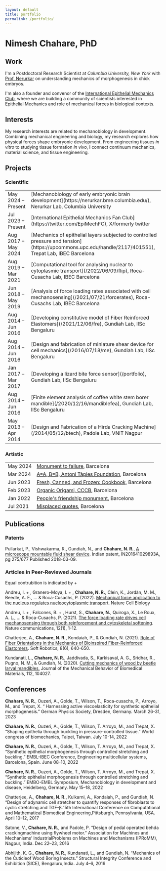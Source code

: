 ```yaml
---
layout: default
title: portfolio
permalink: /portfolio/
---
```


# Nimesh Chahare, PhD

## Work

I'm a Postdoctoral Research Scientist at *Columbia University, New York* with [Prof. Nerurkar](https://nerurkar.bme.columbia.edu/) on understanding mechanics of morphogenesis in chick embryos.

I'm also a founder and convenor of the [International Epithelial Mechanics Club](https://twitter.com/EpiMechFC), where we are building a community of scientists interested in Epithelial Mechanics and role of mechanical forces in biological contexts. 

## Interests

My research interests are related to mechanobiology in development.<br>
Combining mechanical engineering and biology, my research explores how physical forces shape embryonic development. From engineering tissues *in vitro* to studying tissue formation *in vivo*, I connect continuum mechanics, material science, and tissue engineering.

## Projects

### Scientific

<table>
  <tr>
    <td>May 2024 – Present</td>
    <td markdown="span">[Mechanobiology of early embryonic brain development](https://nerurkar.bme.columbia.edu/), Nerurkar Lab, Columbia University</td>
  </tr>
  <tr>
    <td>Jul 2023 – Present</td>
    <td markdown="span">[International Epithelial Mechanics Fan Club](https://twitter.com/EpiMechFC), X/formerly twitter</td>
  </tr>
  <tr>
    <td>Aug 2017 – May 2024</td>
    <td markdown="span">[Mechanics of epithelial layers subjected to controlled pressure and tension](https://upcommons.upc.edu/handle/2117/401551), Trepat Lab, IBEC Barcelona</td>
  </tr>
  <tr>
    <td>Aug 2019 – Mar 2021</td>
    <td markdown="span">[Computational tool for analysing nuclear to cytoplasmic transport](/2022/06/09/flip), Roca-Cusachs  Lab, IBEC Barcelona</td>
  </tr>
  <tr>
    <td>Jun 2018 – May 2019</td>
    <td markdown="span">[Analysis of force loading rates associated with cell mechanosensing](/2021/07/21/forcerates), Roca-Cusachs Lab, IBEC Barcelona</td>
  </tr>
  <tr>
    <td>Aug 2014 – Jun 2016</td>
    <td markdown="span">[Developing constitutive model of Fiber Reinforced Elastomers](/2021/12/06/fre), Gundiah Lab, IISc Bengaluru</td>
  </tr>
  <tr>
    <td>Aug 2014 – Jun 2016</td>
    <td markdown="span">[Design and fabrication of miniature shear device for cell mechanics](/2016/07/18/me), Gundiah Lab, IISc Bengaluru</td>
  </tr>
  <tr>
    <td>Jan 2017 –<br> Mar 2017</td>
    <td markdown="span">[Developing a lizard bite force sensor](/portfolio), Gundiah Lab, IISc Bengaluru</td>
  </tr>
  <tr>
    <td>Aug 2014 – Jun 2016</td>
    <td markdown="span">[Finite element analysis of coffee white stem borer mandible](/2020/12/16/mandiblefea), Gundiah Lab, IISc Bengaluru</td>
  </tr>
  <tr>
    <td>May 2013 – Apr 2014</td>
    <td markdown="span">[Design and Fabrication of a Hirda Cracking Machine](/2014/05/12/btech), Padole Lab, VNIT Nagpur</td>
  </tr>
</table>

### Artistic

<table>
  <tr>
    <td>May 2024</td>
    <td> <a href="https://x.com/XavierTrepat/status/1785599958265061637">Monument to failure</a>, Barcelona </td>
  </tr>
  <tr>
    <td>Mar 2024</td>
    <td><a href="https://museutapies.org/exposicio/aa-bb/">A=A, B=B, Antoni Tàpies Foundation</a>, Barcelona</td>
  </tr>
  <tr>
    <td>Jun 2023</td>
    <td><a href="\cookbook">Fresh, Canned, and Frozen: Cookbook</a>, Barcelona</td>
  </tr>
  <tr>
    <td>Feb 2023</td>
    <td><a href="\2023\02\23\biennal">Organic Origami, CCCB</a>, Barcelona</td>
  </tr>
  <tr>
    <td>Jan 2022</td>
    <td><a href="\2022\06\21\peoplesfriendship">People's friendship monument</a>, Barcelona</td>
  </tr>
  <tr>
    <td>Jul 2021</td>
    <td><a href="\2022\06\13\misplacedquotes">Misplaced quotes</a>, Barcelona</td>
  </tr>
</table>


## Publications

### Patents

Pullarkat, P., Vishwakarma, R., Gundiah, N.,  and **Chahare, N. R.**, [A microscope mountable fluid shear device](http://ipindia.gov.in/writereaddata/Portal/IPOJournal/1_2591_1/Part-1.pdf). Indian patent, IN201641029893A, pg 275/677 Published 2018-03-09.

### Articles in Peer-Reviewed Journals
Equal contrubition is indicated by +

Andreu, I. + , Granero-Moya, I. + , **Chahare, N. R.**, Clein, K., Jordàn, M. M., Beedle, A. E., ... & Roca-Cusachs, P. (2022). [Mechanical force application to the nucleus regulates nucleocytoplasmic transport](https://www.nature.com/articles/s41556-022-00927-7). Nature Cell Biology

Andreu, I. + , Falcones, B. + , Hurst, S., **Chahare, N.**, Quiroga, X., Le Roux, A. L., ... & Roca-Cusachs, P. (2021). [The force loading rate drives cell mechanosensing through both reinforcement and cytoskeletal softening](https://www.nature.com/articles/s41467-021-24383-3). Nature communications, 12(1), 1-12.

Chatterjee, A., **Chahare, N. R.**, Kondaiah, P., & Gundiah, N. (2021). [Role of Fiber Orientations in the Mechanics of Bioinspired Fiber-Reinforced Elastomers](https://www.liebertpub.com/doi/10.1089/soro.2019.0191). Soft Robotics, 8(6), 640-650.

Kundanati, L., **Chahare, N. R.**, Jaddivada, S., Karkisaval, A. G., Sridhar, R., Pugno, N. M., & Gundiah, N. (2020). [Cutting mechanics of wood by beetle larval mandibles.](https://doi.org/10.1016/j.jmbbm.2020.104027) Journal of the Mechanical Behavior of Biomedical Materials, 112, 104027.


## Conferences

**Chahare, N. R.**, Ouzeri, A., Golde, T., Wilson, T., Roca-cusachs, P., Arroyo, M., and Trepat, X. “ Harnessing active viscoelasticity for synthetic epithelial morphogenesis.” German Physics Society, Dresden, Germany. March 26-31, 2023

**Chahare, N. R.**, Ouzeri, A., Golde, T., Wilson, T. Arroyo, M., and Trepat, X. “Shaping epithelia through buckling in pressure-controlled tissue.” World congress of biomechanics, Taipei, Taiwan. July 10-14, 2022 

**Chahare, N. R.**, Ouzeri, A., Golde, T., Wilson, T. Arroyo, M., and Trepat, X. “Synthetic epithelial morphogenesis through controlled stretching and buckling.” EMBL-IBEC Conference, Engineering multicellular systems, Barcelona, Spain. June 08-10, 2022 

**Chahare, N. R.**, Ouzeri, A., Golde, T., Wilson, T. Arroyo, M., and Trepat, X. “Synthetic epithelial morphogenesis through controlled stretching and buckling.” EMBO-EMBL Symposium, Mechanobiology in development and disease, Heidelberg, Germany. May 15–18, 2022 

Chatterjee, A., **Chahare, N. R.**, Kulkarni, A., Kondaiah, P., and Gundiah, N. “Design of adynamic cell stretcher to quantify responses of fibroblasts to cyclic stretching and TGF-β.”5th International Conference on Computational and Mathematical Biomedical Engineering,Pittsburgh, Pennsylvania, USA. April 10–12, 2017

Satone, V., **Chahare, N. R.**, and Padole, P. “Design of pedal operated behda crackingmachine using flywheel motor.” Association for Machines and Mechanisms’ IndustrialProblems on Machines and Mechanisms (IPRoMM), Nagpur, India. Dec 22–23, 2016

Abhijith, K. G., **Chahare, N. R**., Kundanati, L., and Gundiah, N. “Mechanics of the Cuticleof Wood Boring Insects.” Structural Integrity Conference and Exhibition (SICE), Bengaluru,India. July 4–6, 2016



